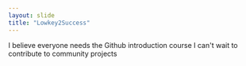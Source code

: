 ```yaml
--- 
layout: slide 
title: "Lowkey2Success" 
--- 
```

I believe everyone needs the Github introduction course
I can't wait to contribute to community projects
